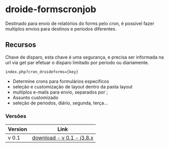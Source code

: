 # droide-formscronjob
Destinado para envio de relatórios do forms pelo cron, é possível fazer multiplos envios para destinos e periodos diferentes.

## Recursos

Chave de disparo, esta chave é uma segurança, e precisa ser informada na url via get par efetuar o disparo limitado por periodo ou diariamente.

```
index.php?cron_droideforms={key}
```

- Determine crons para formulários especificos
- seleção e customização de layout dentro da pasta layout
- multiplos e-mails para envio, separados por ;
- Assunto customizado
- seleção de periodos, diário, segunda, terça...


### Versões

| Version | Link |
|---------|------|
| v 0.1  | [download - v 0.1 - j3.8.x](https://github.com/androidealp/droide-formscronjob/archive/v0.1.1.zip) |

